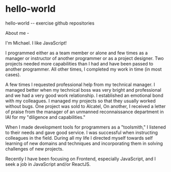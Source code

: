 # hello-world
hello-world -- exercise github repositories

About me -

I'm Michael. I like JavaScript!

 I programmed either as a team member or alone and few times as a manager or instructor of another programmer or as a project designer. Two projects needed more capabilities than I had and have been passed to another programmer. All other times, I completed my work in time (in most cases).

A few times I requested professional help from my technical manager. I managed better when my technical boss was very bright and professional and we had a very good work relationship. I established an emotional bond with my colleagues. I managed my projects so that they usually worked without bugs. One project was sold to Alcatel, On another, I received a letter of praise from the manager of an unmanned reconnaissance department in IAI for my "diligence and capabilities."

When I made development tools for programmers as a "toolsmith,"  I listened to their needs and gave good service. I was successful when instructing colleagues in the field. During all my life I directed myself towards self learning of new domains and techniques and incorporating them in solving challenges of new projects.

Recently I have been focusing on Frontend, especially JavaScript, and I seek a job in JavaScript and/or ReactJS.
